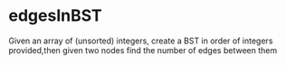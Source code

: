 # edgesInBST
Given an array of (unsorted) integers, create a BST in order of integers provided,then given two nodes find the number of edges between them
